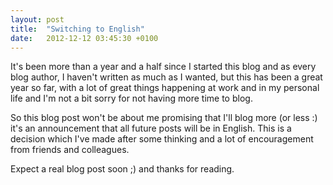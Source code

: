 ```yaml
---
layout: post
title:  "Switching to English"
date:   2012-12-12 03:45:30 +0100
---
```


It's been more than a year and a half since I started this blog and as every blog author, I haven't written as much as I wanted, but this has been a great year so far, with a lot of great things happening at work and in my personal life and I'm not a bit sorry for not having more time to blog.

So this blog post won't be about me promising that I'll blog more (or less :) it's an announcement that all future posts will be in English. This is a decision which I've made after some thinking and a lot of encouragement from friends and colleagues.

Expect a real blog post soon ;) and thanks for reading.
